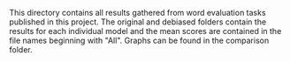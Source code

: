 This directory contains all results gathered from word evaluation tasks published in this project.
The original and debiased folders contain the results for each individual model and the mean scores are contained
in the file names beginning with "All".
Graphs can be found in the comparison folder. 